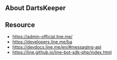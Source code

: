 ## About DartsKeeper

## Resource
- https://admin-official.line.me/
- https://developers.line.me/ba
- https://devdocs.line.me/en/#messaging-api
- https://line.github.io/line-bot-sdk-php/index.html